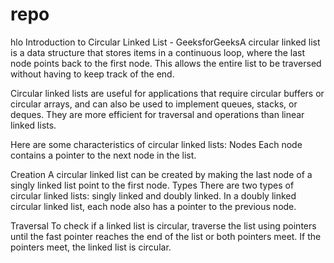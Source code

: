 # repo
hlo
Introduction to Circular Linked List - GeeksforGeeksA circular linked list is a data structure that stores items in a continuous loop, where the last node points back to the first node. This allows the entire list to be traversed without having to keep track of the end. 
 
Circular linked lists are useful for applications that require circular buffers or circular arrays, and can also be used to implement queues, stacks, or deques. They are more efficient for traversal and operations than linear linked lists. 
 
Here are some characteristics of circular linked lists:
Nodes
Each node contains a pointer to the next node in the list. 
 
Creation
A circular linked list can be created by making the last node of a singly linked list point to the first node. 
Types
There are two types of circular linked lists: singly linked and doubly linked. In a doubly linked circular linked list, each node also has a pointer to the previous node. 
 
Traversal
To check if a linked list is circular, traverse the list using pointers until the fast pointer reaches the end of the list or both pointers meet. If the pointers meet, the linked list is circular. 
 
 
